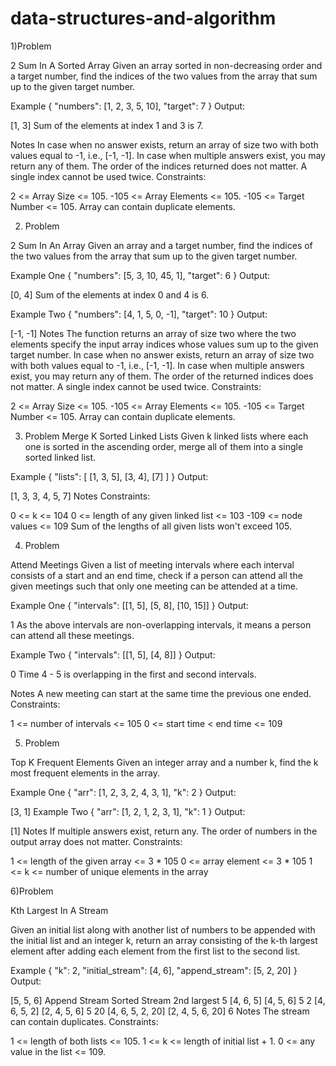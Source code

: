 # data-structures-and-algorithm

1)Problem 

2 Sum In A Sorted Array
Given an array sorted in non-decreasing order and a target number, find the indices of the two values from the array that sum up to the given target number.

Example
{
"numbers": [1, 2, 3, 5, 10],
"target": 7
}
Output:

[1, 3]
Sum of the elements at index 1 and 3 is 7.

Notes
In case when no answer exists, return an array of size two with both values equal to -1, i.e., [-1, -1].
In case when multiple answers exist, you may return any of them.
The order of the indices returned does not matter.
A single index cannot be used twice.
Constraints:

2 <= Array Size <= 105.
-105 <= Array Elements <= 105.
-105 <= Target Number <= 105.
Array can contain duplicate elements.


2) Problem

2 Sum In An Array
Given an array and a target number, find the indices of the two values from the array that sum up to the given target number.

Example One
{
"numbers": [5, 3, 10, 45, 1],
"target": 6
}
Output:

[0, 4]
Sum of the elements at index 0 and 4 is 6.

Example Two
{
"numbers": [4, 1, 5, 0, -1],
"target": 10
}
Output:

[-1, -1]
Notes
The function returns an array of size two where the two elements specify the input array indices whose values sum up to the given target number.
In case when no answer exists, return an array of size two with both values equal to -1, i.e., [-1, -1].
In case when multiple answers exist, you may return any of them.
The order of the returned indices does not matter.
A single index cannot be used twice.
Constraints:

2 <= Array Size <= 105.
-105 <= Array Elements <= 105.
-105 <= Target Number <= 105.
Array can contain duplicate elements.






3) Problem
   Merge K Sorted Linked Lists
   Given k linked lists where each one is sorted in the ascending order, merge all of them into a single sorted linked list.

Example
{
"lists": [
[1, 3, 5],
[3, 4],
[7]
]
}
Output:

[1, 3, 3, 4, 5, 7]
Notes
Constraints:

0 <= k <= 104
0 <= length of any given linked list <= 103
-109 <= node values <= 109
Sum of the lengths of all given lists won't exceed 105.




4) Problem

Attend Meetings
Given a list of meeting intervals where each interval consists of a start and an end time, check if a person can attend all the given meetings such that only one meeting can be attended at a time.

Example One
{
"intervals": [[1, 5], [5, 8], [10, 15]]
}
Output:

1
As the above intervals are non-overlapping intervals, it means a person can attend all these meetings.

Example Two
{
"intervals": [[1, 5], [4, 8]]
}
Output:

0
Time 4 - 5 is overlapping in the first and second intervals.

Notes
A new meeting can start at the same time the previous one ended.
Constraints:

1 <= number of intervals <= 105
0 <= start time < end time <= 109



5) Problem

Top K Frequent Elements
Given an integer array and a number k, find the k most frequent elements in the array.

Example One
{
"arr": [1, 2, 3, 2, 4, 3, 1],
"k": 2
}
Output:

[3, 1]
Example Two
{
"arr": [1, 2, 1, 2, 3, 1],
"k": 1
}
Output:

[1]
Notes
If multiple answers exist, return any.
The order of numbers in the output array does not matter.
Constraints:

1 <= length of the given array <= 3 * 105
0 <= array element <= 3 * 105
1 <= k <= number of unique elements in the array





6)Problem

Kth Largest In A Stream

Given an initial list along with another list of numbers to be appended with the initial list and an integer k, return an array consisting of the k-th largest element after adding each element from the first list to the second list.

Example
{
"k": 2,
"initial_stream": [4, 6],
"append_stream": [5, 2, 20]
}
Output:

[5, 5, 6]
Append	Stream	Sorted Stream	2nd largest
5	[4, 6, 5]	[4, 5, 6]	5
2	[4, 6, 5, 2]	[2, 4, 5, 6]	5
20	[4, 6, 5, 2, 20]	[2, 4, 5, 6, 20]	6
Notes
The stream can contain duplicates.
Constraints:

1 <= length of both lists <= 105.
1 <= k <= length of initial list + 1.
0 <= any value in the list <= 109.